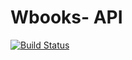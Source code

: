 # Wbooks- API
[![Build Status](https://travis-ci.org/travis-ci/travis-web.svg?branch=master)](https://travis-ci.org/travis-ci/travis-web)
